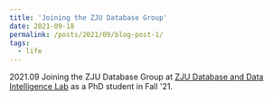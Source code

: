 ```yaml
---
title: 'Joining the ZJU Database Group'
date: 2021-09-18
permalink: /posts/2021/09/blog-post-1/
tags:
  - life
---
```


2021.09 Joining the ZJU Database Group at [ZJU Database and Data Intelligence Lab](https://dilab-zju.github.io/) as a PhD student in Fall '21.